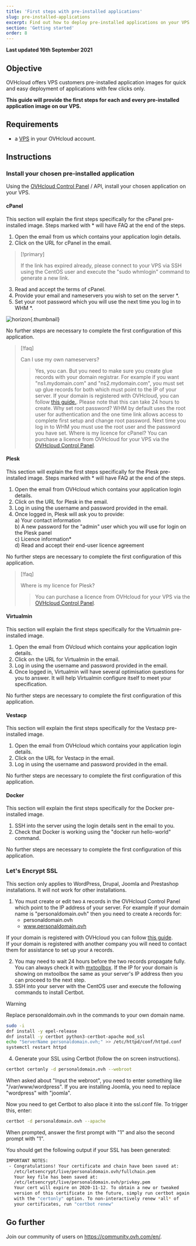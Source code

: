 ```yaml
---
title: 'First steps with pre-installed applications'
slug: pre-installed-applications
excerpt: Find out how to deploy pre-installed applications on your VPS
section: 'Getting started'
order: 8
---
```


**Last updated 16th September 2021**

## Objective

OVHcloud offers VPS customers pre-installed application images for quick and easy deployment of applications with few clicks only. 

**This guide will provide the first steps for each and every pre-installed application image on our VPS.**

## Requirements

- a [VPS](https://www.ovhcloud.com/en-ca/vps/) in your OVHcloud account.

## Instructions

### Install your chosen pre-installed application

Using the [OVHcloud Control Panel](../getting-started-vps/) / API, install your chosen application on your VPS.

#### cPanel

This section will explain the first steps specifically for the cPanel pre-installed image. Steps marked with * will have FAQ at the end of the steps.

1. Open the email from us which contains your application login details.
2. Click on the URL for cPanel in the email.

> [!primary]
>
> If the link has expired already, please connect to your VPS via SSH using the CentOS user and execute the "sudo whmlogin" command to generate a new link.
>

<ol start="3">
  <li>Read and accept the terms of cPanel.</li>
  <li>Provide your email and nameservers you wish to set on the server *.</li>
  <li>Set your root password which you will use the next time you log in to WHM *.</li>
</ol>

![horizon](images/change_root.png){.thumbnail}

No further steps are necessary to complete the first configuration of this application.

> [!faq]
>
> Can I use my own nameservers?
>> Yes, you can. But you need to make sure you create glue records with your domain registrar. For example if you want "ns1.mydomain.com" and "ns2.mydomain.com", you must set up glue records for both which must point to the IP of your server. If your domain is registered with OVHcloud, you can follow [this guide.](../../domains/glue_registry/#step-1-add-the-glue-records). Please note that this can take 24 hours to create.
> Why set root password?
>> WHM by default uses the root user for authentication and the one time link allows access to complete first setup and change root password. Next time you log in to WHM you must use the root user and the password you have set.
> Where is my licence for cPanel?
>> You can purchase a licence from OVHcloud for your VPS via the [OVHcloud Control Panel](https://www.ovh.com/manager/dedicated/#/configuration/license/order).

#### Plesk

This section will explain the first steps specifically for the Plesk pre-installed image. Steps marked with * will have FAQ at the end of the steps.

1. Open the email from OVHcloud which contains your application login details.
2. Click on the URL for Plesk in the email.
3. Log in using the username and password provided in the email.
4. Once logged in, Plesk will ask you to provide:  
    a) Your contact information  
    b) A new password for the "admin" user which you will use for login on the Plesk panel  
    c) Licence information*  
    d) Read and accept their end-user licence agreement  

No further steps are necessary to complete the first configuration of this application.

> [!faq]
>
> Where is my licence for Plesk?
>> You can purchase a licence from OVHcloud for your VPS via the [OVHcloud Control Panel](https://www.ovh.com/manager/dedicated/#/configuration/license/order).

#### Virtualmin

This section will explain the first steps specifically for the Virtualmin pre-installed image.

1. Open the email from OVcloud which contains your application login details.
2. Click on the URL for Virtualmin in the email.
3. Log in using the username and password provided in the email.
4. Once logged in, Virtualmin will have several optimisation questions for you to answer. It will help Virtualmin configure itself to meet your specification.

No further steps are necessary to complete the first configuration of this application.

#### Vestacp

This section will explain the first steps specifically for the Vestacp pre-installed image.

1. Open the email from OVHcloud which contains your application login details.
2. Click on the URL for Vestacp in the email.
3. Log in using the username and password provided in the email.

No further steps are necessary to complete the first configuration of this application.

#### Docker

This section will explain the first steps specifically for the Docker pre-installed image.

1. SSH into the server using the login details sent in the email to you.
2. Check that Docker is working using the "docker run hello-world" command.

No further steps are necessary to complete the first configuration of this application.

### Let's Encrypt SSL

This section only applies to WordPress, Drupal, Joomla and Prestashop installations. It will not work for other installations.

1. You must create or edit two `A` records in the OVHcloud Control Panel which point to the IP address of your server. For example if your domain name is "personaldomain.ovh" then you need to create `A` records for:
    - personaldomain.ovh
    - www.personaldomain.ovh

If your domain is registered with OVHcloud you can follow [this guide](../../domains/web_hosting_how_to_edit_my_dns_zone/).
<br>If your domain is registered with another company you will need to contact them for assistance to set up your `A` records.

<ol start="2">
<li>You may need to wait 24 hours before the two records propagate fully. You can always check it with <a href="https://mxtoolbox.com/DnsLookup.aspx">mxtoolbox</a>. If the IP for your domain is showing on mxtoolbox the same as your server's IP address then you can proceed to the next step.</li>
<li>SSH into your server with the CentOS user and execute the following commands to install Certbot.</li>
</ol>

> [!warning]
>
> Replace personaldomain.ovh in the commands to your own domain name.
>

```sh
sudo -i
dnf install -y epel-release
dnf install -y certbot python3-certbot-apache mod_ssl
echo "ServerName personaldomain.ovh;" >> /etc/httpd/conf/httpd.conf
systemctl restart httpd
```

<ol start="4">
<li>Generate your SSL using Certbot (follow the on screen instructions).</li>
</ol>

```sh
certbot certonly -d personaldomain.ovh --webroot
```

When asked about "Input the webroot", you need to enter something like "/var/www/wordpress". If you are installing Joomla, you need to replace "wordpress" with "joomla".

Now you need to get Certbot to also place it into the ssl.conf file. To trigger this, enter:

```sh
certbot -d personaldomain.ovh --apache
```

When prompted, answer the first prompt with "1" and also the second prompt with "1".

You should get the following output if your SSL has been generated:

```sh
IMPORTANT NOTES:
 - Congratulations! Your certificate and chain have been saved at:
   /etc/letsencrypt/live/personaldomain.ovh/fullchain.pem
   Your key file has been saved at:
   /etc/letsencrypt/live/personaldomain.ovh/privkey.pem
   Your cert will expire on 2020-11-12. To obtain a new or tweaked
   version of this certificate in the future, simply run certbot again
   with the "certonly" option. To non-interactively renew *all* of
   your certificates, run "certbot renew"
```

## Go further

Join our community of users on <https://community.ovh.com/en/>.
